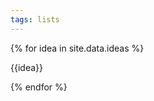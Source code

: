 ```yaml
---
tags: lists
---
```



<article>
{% for idea in site.data.ideas %}
<p style="white-space: pre-line;">{{idea}}</p>
{% endfor %}
</article>